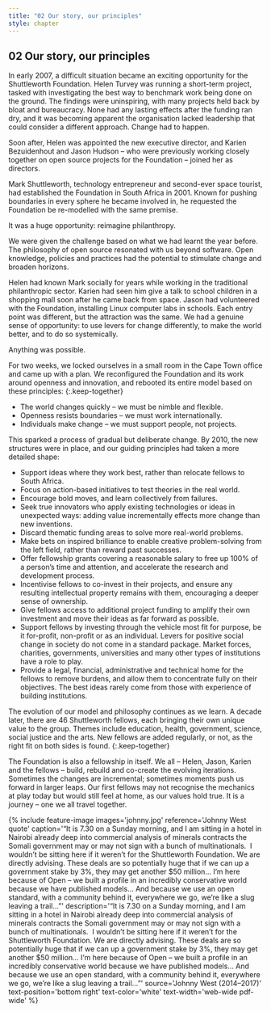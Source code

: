 ```yaml
---
title: "02 Our story, our principles"
style: chapter
---
```


## **02** Our story, our principles

In early 2007, a difficult situation became an exciting opportunity for the Shuttleworth Foundation. Helen Turvey was running a short-term project, tasked with investigating the best way to benchmark work being done on the ground. The findings were uninspiring, with many projects held back by bloat and bureaucracy. None had any lasting effects after the funding ran dry, and it was becoming apparent the organisation lacked leadership that could consider a different approach. Change had to happen.

Soon after, Helen was appointed the new executive director, and Karien Bezuidenhout and Jason Hudson – who were previously working closely together on open source projects for the Foundation – joined her as directors.

Mark Shuttleworth, technology entrepreneur and second-ever space tourist, had established the Foundation in South Africa in 2001. Known for pushing boundaries in every sphere he became involved in, he requested the Foundation be re-modelled with the same premise.

It was a huge opportunity: reimagine philanthropy.

We were given the challenge based on what we had learnt the year before. The&nbsp;philosophy of open source resonated with us beyond software. Open knowledge, policies and practices had the potential to stimulate change and broaden horizons.

Helen had known Mark socially for years while working in the traditional philanthropic sector. Karien had seen him give a talk to school children in a shopping mall soon after he came back from space. Jason had volunteered with the Foundation, installing Linux computer labs in schools. Each entry point was different, but the attraction was the same. We had a genuine sense of opportunity: to use levers for change differently, to make the world better, and to do so systemically.

Anything was possible.

For two weeks, we locked ourselves in a small room in the Cape Town office and came up with a plan. We reconfigured the Foundation and its work around openness and innovation, and rebooted its entire model based on these principles:
{:.keep-together}

- The world changes quickly – we must be nimble and flexible.
- Openness resists boundaries – we must work internationally.
- Individuals make change – we must support people, not projects.

This sparked a process of gradual but deliberate change. By 2010, the new structures were in place, and our guiding principles had taken a more detailed&nbsp;shape:

- Support ideas where they work best, rather than relocate fellows to South Africa.
- Focus on action-based initiatives to test theories in the real world.
- Encourage bold moves, and learn collectively from failures.
- Seek true innovators who apply existing technologies or ideas in unexpected ways: adding value incrementally effects more change than new inventions.
- Discard thematic funding areas to solve more real-world problems.
- Make bets on inspired brilliance to enable creative problem-solving from the left field, rather than reward past successes.
- Offer fellowship grants covering a reasonable salary to free up 100% of a person’s time and attention, and accelerate the research and development process.
- Incentivise fellows to co-invest in their projects, and ensure any resulting intellectual property remains with them, encouraging a deeper sense of ownership.
- Give fellows access to additional project funding to amplify their own investment and move their ideas as far forward as possible.
- Support fellows by investing through the vehicle most fit for purpose, be it for-profit, non-profit or as an individual. Levers for positive social change in society do not come in a standard package. Market forces, charities, governments, universities and many other types of institutions have a role to&nbsp;play.
- Provide a legal, financial, administrative and technical home for the fellows to remove burdens, and allow them to concentrate fully on their objectives. The best ideas rarely come from those with experience of building institutions.

The evolution of our model and philosophy continues as we learn. A decade later, there are 46 Shuttleworth fellows, each bringing their own unique value to the group. Themes include education, health, government, science, social justice and the arts. New fellows are added regularly, or not, as the right fit on both sides is found.
{:.keep-together}

The Foundation is also a fellowship in itself. We all – Helen, Jason, Karien and the fellows – build, rebuild and co-create the evolving iterations. Sometimes the changes are incremental; sometimes moments push us forward in larger leaps. Our first fellows may not recognise the mechanics at play today but would still feel at home, as our values hold true. It is a journey – one we all travel together.

{% include feature-image
   images='johnny.jpg'
   reference='Johnny West quote'
   caption='“It is 7.30 on a Sunday morning, and I am sitting in a hotel in Nairobi already deep into commer&shy;cial analysis of minerals contracts the Somali government may or may not sign with a bunch of multinationals.  I wouldn’t be sitting here if it weren’t for the Shuttleworth Foundation. We are directly advising. These deals are so potentially huge that if we can up a government stake by 3%, they may get another $50 million… I’m here because of Open – we built a profile in an incredibly conservative world because we have published models… And because we use an open standard, with a community behind it, every&shy;where we go, we’re like a slug leaving a trail…”'
   description='“It is 7.30 on a Sunday morning, and I am sitting in a hotel in Nairobi already deep into commercial analysis of minerals contracts the Somali government may or may not sign with a bunch of multinationals.  I wouldn’t be sitting here if it weren’t for the Shuttleworth Foundation. We are directly advising. These deals are so potentially huge that if we can up a government stake by 3%, they may get another $50 million… I’m here because of Open – we built a profile in an incredibly conservative world because we have published models… And because we use an open standard, with a community behind it, everywhere we go, we’re like a slug leaving a trail…”'
   source='Johnny West (2014–2017)'
   text-position='bottom right'
   text-color='white'
   text-width='web-wide pdf-wide'
%}
